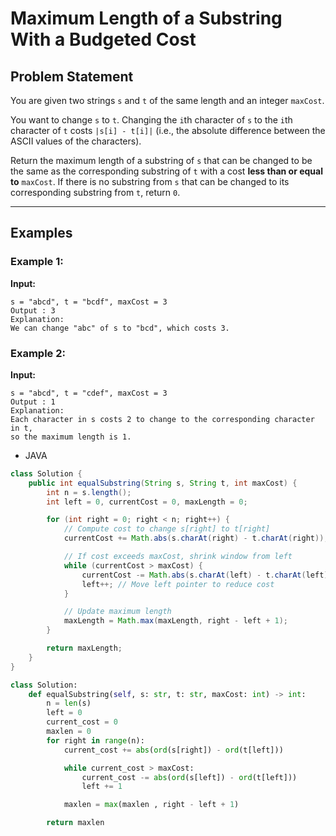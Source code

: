 # Maximum Length of a Substring With a Budgeted Cost

## Problem Statement

You are given two strings `s` and `t` of the same length and an integer `maxCost`.

You want to change `s` to `t`. Changing the `i`th character of `s` to the `i`th character of `t` costs `|s[i] - t[i]|` (i.e., the absolute difference between the ASCII values of the characters).

Return the maximum length of a substring of `s` that can be changed to be the same as the corresponding substring of `t` with a cost **less than or equal to** `maxCost`. If there is no substring from `s` that can be changed to its corresponding substring from `t`, return `0`.

---

## Examples

### Example 1:

**Input:**

```plaintext
s = "abcd", t = "bcdf", maxCost = 3
Output : 3
Explanation:
We can change "abc" of s to "bcd", which costs 3.
```

### Example 2:

**Input:**

```plaintext
s = "abcd", t = "cdef", maxCost = 3
Output : 1
Explanation:
Each character in s costs 2 to change to the corresponding character in t,
so the maximum length is 1.
```

- JAVA

```java
class Solution {
    public int equalSubstring(String s, String t, int maxCost) {
        int n = s.length();
        int left = 0, currentCost = 0, maxLength = 0;

        for (int right = 0; right < n; right++) {
            // Compute cost to change s[right] to t[right]
            currentCost += Math.abs(s.charAt(right) - t.charAt(right));

            // If cost exceeds maxCost, shrink window from left
            while (currentCost > maxCost) {
                currentCost -= Math.abs(s.charAt(left) - t.charAt(left));
                left++; // Move left pointer to reduce cost
            }

            // Update maximum length
            maxLength = Math.max(maxLength, right - left + 1);
        }

        return maxLength;
    }
}

```

```python
class Solution:
    def equalSubstring(self, s: str, t: str, maxCost: int) -> int:
        n = len(s)
        left = 0
        current_cost = 0
        maxlen = 0
        for right in range(n):
            current_cost += abs(ord(s[right]) - ord(t[left]))

            while current_cost > maxCost:
                current_cost -= abs(ord(s[left]) - ord(t[left]))
                left += 1

            maxlen = max(maxlen , right - left + 1)

        return maxlen
```
